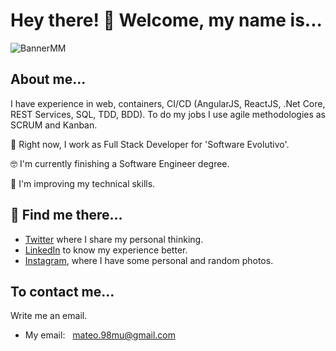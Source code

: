 # Hey there! 🤝 Welcome, my name is...

![BannerMM](https://user-images.githubusercontent.com/122704851/212502484-aed37b3f-43d5-40b4-bd2f-7f1489489b3d.png)

## About me...
I have experience in web, containers, CI/CD (AngularJS, ReactJS, .Net Core, REST Services, SQL, TDD, BDD). To do my jobs I use agile methodologies as SCRUM and Kanban. 

🌱 Right now, I work as Full Stack Developer for 'Software Evolutivo'.

🤓 I'm currently finishing a Software Engineer degree.

🔭 I'm improving my technical skills.

## 📡 Find me there...

- [Twitter](https://twitter.com/mateomartinz) where I share my personal thinking.
- [LinkedIn](https://www.linkedin.com/in/mateomartinz/) to know my experience better.
- [Instagram](https://www.instagram.com/mateomartinz/), where I have some personal and random photos.

## To contact me...
Write me an email.
- My email: <a style="margin-left: 8px;" href="mailto:mateo.98mu@gmail.com">mateo.98mu@gmail.com</a>

<!--
**mmartinezu/mmartinezu** is a ✨ _special_ ✨ repository because its `README.md` (this file) appears on your GitHub profile.

Here are some ideas to get you started:

- 🔭 I’m currently working on ...
- 🌱 I’m currently learning ...
- 👯 I’m looking to collaborate on ...
- 🤔 I’m looking for help with ...
- 💬 Ask me about ...
- 📫 How to reach me: ...
- 😄 Pronouns: ...
- ⚡ Fun fact: ...
-->
